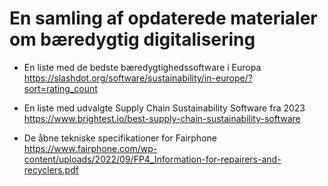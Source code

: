 # En samling af opdaterede materialer om bæredygtig digitalisering

* En liste med de bedste bæredygtighedssoftware i Europa
https://slashdot.org/software/sustainability/in-europe/?sort=rating_count

* En liste med udvalgte Supply Chain Sustainability Software fra 2023
https://www.brightest.io/best-supply-chain-sustainability-software

* De åbne tekniske specifikationer for Fairphone
https://www.fairphone.com/wp-content/uploads/2022/09/FP4_Information-for-repairers-and-recyclers.pdf

  
